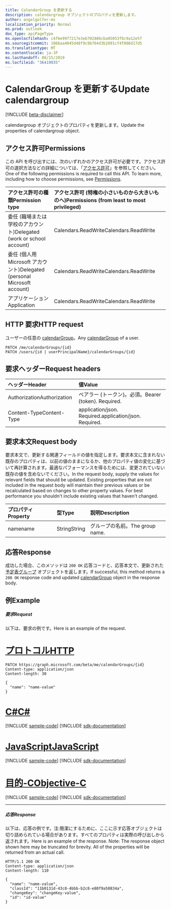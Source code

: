 ```yaml
---
title: CalendarGroup を更新する
description: calendargroup オブジェクトのプロパティを更新します。
author: angelgolfer-ms
localization_priority: Normal
ms.prod: outlook
doc_type: apiPageType
ms.openlocfilehash: c4f6e99f7217e3eb702886cba05053f8c9a12e5f
ms.sourcegitcommit: 1066aa4045d48f9c9b764d3b2891cf4f806d17d5
ms.translationtype: MT
ms.contentlocale: ja-JP
ms.lasthandoff: 08/15/2019
ms.locfileid: "36419035"
---
```

# <a name="update-calendargroup"></a><span data-ttu-id="35fbc-103">CalendarGroup を更新する</span><span class="sxs-lookup"><span data-stu-id="35fbc-103">Update calendargroup</span></span>

[!INCLUDE [beta-disclaimer](../../includes/beta-disclaimer.md)]

<span data-ttu-id="35fbc-104">calendargroup オブジェクトのプロパティを更新します。</span><span class="sxs-lookup"><span data-stu-id="35fbc-104">Update the properties of calendargroup object.</span></span>

## <a name="permissions"></a><span data-ttu-id="35fbc-105">アクセス許可</span><span class="sxs-lookup"><span data-stu-id="35fbc-105">Permissions</span></span>

<span data-ttu-id="35fbc-p101">この API を呼び出すには、次のいずれかのアクセス許可が必要です。アクセス許可の選択方法などの詳細については、「[アクセス許可](/graph/permissions-reference)」を参照してください。</span><span class="sxs-lookup"><span data-stu-id="35fbc-p101">One of the following permissions is required to call this API. To learn more, including how to choose permissions, see [Permissions](/graph/permissions-reference).</span></span>

| <span data-ttu-id="35fbc-108">アクセス許可の種類</span><span class="sxs-lookup"><span data-stu-id="35fbc-108">Permission type</span></span>                        | <span data-ttu-id="35fbc-109">アクセス許可 (特権の小さいものから大きいものへ)</span><span class="sxs-lookup"><span data-stu-id="35fbc-109">Permissions (from least to most privileged)</span></span> |
| :------------------------------------- | :------------------------------------------ |
| <span data-ttu-id="35fbc-110">委任 (職場または学校のアカウント)</span><span class="sxs-lookup"><span data-stu-id="35fbc-110">Delegated (work or school account)</span></span>     | <span data-ttu-id="35fbc-111">Calendars.ReadWrite</span><span class="sxs-lookup"><span data-stu-id="35fbc-111">Calendars.ReadWrite</span></span>                         |
| <span data-ttu-id="35fbc-112">委任 (個人用 Microsoft アカウント)</span><span class="sxs-lookup"><span data-stu-id="35fbc-112">Delegated (personal Microsoft account)</span></span> | <span data-ttu-id="35fbc-113">Calendars.ReadWrite</span><span class="sxs-lookup"><span data-stu-id="35fbc-113">Calendars.ReadWrite</span></span>                         |
| <span data-ttu-id="35fbc-114">アプリケーション</span><span class="sxs-lookup"><span data-stu-id="35fbc-114">Application</span></span>                            | <span data-ttu-id="35fbc-115">Calendars.ReadWrite</span><span class="sxs-lookup"><span data-stu-id="35fbc-115">Calendars.ReadWrite</span></span>                         |

## <a name="http-request"></a><span data-ttu-id="35fbc-116">HTTP 要求</span><span class="sxs-lookup"><span data-stu-id="35fbc-116">HTTP request</span></span>

<!-- { "blockType": "ignored" } -->

<span data-ttu-id="35fbc-117">ユーザーの任意の [calendarGroup](../resources/calendargroup.md)。</span><span class="sxs-lookup"><span data-stu-id="35fbc-117">Any [calendarGroup](../resources/calendargroup.md) of a user.</span></span>

```http
PATCH /me/calendarGroups/{id}
PATCH /users/{id | userPrincipalName}/calendarGroups/{id}
```

## <a name="request-headers"></a><span data-ttu-id="35fbc-118">要求ヘッダー</span><span class="sxs-lookup"><span data-stu-id="35fbc-118">Request headers</span></span>

| <span data-ttu-id="35fbc-119">ヘッダー</span><span class="sxs-lookup"><span data-stu-id="35fbc-119">Header</span></span>        | <span data-ttu-id="35fbc-120">値</span><span class="sxs-lookup"><span data-stu-id="35fbc-120">Value</span></span>                       |
| :------------ | :-------------------------- |
| <span data-ttu-id="35fbc-121">Authorization</span><span class="sxs-lookup"><span data-stu-id="35fbc-121">Authorization</span></span> | <span data-ttu-id="35fbc-p102">ベアラー {トークン}。必須。</span><span class="sxs-lookup"><span data-stu-id="35fbc-p102">Bearer {token}. Required.</span></span>   |
| <span data-ttu-id="35fbc-124">Content-Type</span><span class="sxs-lookup"><span data-stu-id="35fbc-124">Content-Type</span></span>  | <span data-ttu-id="35fbc-p103">application/json. Required.</span><span class="sxs-lookup"><span data-stu-id="35fbc-p103">application/json. Required.</span></span> |

## <a name="request-body"></a><span data-ttu-id="35fbc-127">要求本文</span><span class="sxs-lookup"><span data-stu-id="35fbc-127">Request body</span></span>

<span data-ttu-id="35fbc-p104">要求本文で、更新する関連フィールドの値を指定します。要求本文に含まれない既存のプロパティは、以前の値のままになるか、他のプロパティ値の変化に基づいて再計算されます。最適なパフォーマンスを得るためには、変更されていない既存の値を含めないでください。</span><span class="sxs-lookup"><span data-stu-id="35fbc-p104">In the request body, supply the values for relevant fields that should be updated. Existing properties that are not included in the request body will maintain their previous values or be recalculated based on changes to other property values. For best performance you shouldn't include existing values that haven't changed.</span></span>

| <span data-ttu-id="35fbc-131">プロパティ</span><span class="sxs-lookup"><span data-stu-id="35fbc-131">Property</span></span> | <span data-ttu-id="35fbc-132">型</span><span class="sxs-lookup"><span data-stu-id="35fbc-132">Type</span></span>   | <span data-ttu-id="35fbc-133">説明</span><span class="sxs-lookup"><span data-stu-id="35fbc-133">Description</span></span>     |
| :------- | :----- | :-------------- |
| <span data-ttu-id="35fbc-134">name</span><span class="sxs-lookup"><span data-stu-id="35fbc-134">name</span></span>     | <span data-ttu-id="35fbc-135">String</span><span class="sxs-lookup"><span data-stu-id="35fbc-135">String</span></span> | <span data-ttu-id="35fbc-136">グループの名前。</span><span class="sxs-lookup"><span data-stu-id="35fbc-136">The group name.</span></span> |

## <a name="response"></a><span data-ttu-id="35fbc-137">応答</span><span class="sxs-lookup"><span data-stu-id="35fbc-137">Response</span></span>

<span data-ttu-id="35fbc-138">成功した場合、このメソッドは `200 OK` 応答コードと、応答本文で、更新された[予定表グループ](../resources/calendargroup.md) オブジェクトを返します。</span><span class="sxs-lookup"><span data-stu-id="35fbc-138">If successful, this method returns a `200 OK` response code and updated [calendarGroup](../resources/calendargroup.md) object in the response body.</span></span>

## <a name="example"></a><span data-ttu-id="35fbc-139">例</span><span class="sxs-lookup"><span data-stu-id="35fbc-139">Example</span></span>

##### <a name="request"></a><span data-ttu-id="35fbc-140">要求</span><span class="sxs-lookup"><span data-stu-id="35fbc-140">Request</span></span>

<span data-ttu-id="35fbc-141">以下は、要求の例です。</span><span class="sxs-lookup"><span data-stu-id="35fbc-141">Here is an example of the request.</span></span>


# <a name="httptabhttp"></a>[<span data-ttu-id="35fbc-142">プロトコル</span><span class="sxs-lookup"><span data-stu-id="35fbc-142">HTTP</span></span>](#tab/http)
<!-- {
  "blockType": "request",
  "name": "update_calendargroup"
}-->

```http
PATCH https://graph.microsoft.com/beta/me/calendarGroups/{id}
Content-type: application/json
Content-length: 30

{
  "name": "name-value"
}
```
# <a name="ctabcsharp"></a>[<span data-ttu-id="35fbc-143">C#</span><span class="sxs-lookup"><span data-stu-id="35fbc-143">C#</span></span>](#tab/csharp)
[!INCLUDE [sample-code](../includes/snippets/csharp/update-calendargroup-csharp-snippets.md)]
[!INCLUDE [sdk-documentation](../includes/snippets/snippets-sdk-documentation-link.md)]

# <a name="javascripttabjavascript"></a>[<span data-ttu-id="35fbc-144">JavaScript</span><span class="sxs-lookup"><span data-stu-id="35fbc-144">JavaScript</span></span>](#tab/javascript)
[!INCLUDE [sample-code](../includes/snippets/javascript/update-calendargroup-javascript-snippets.md)]
[!INCLUDE [sdk-documentation](../includes/snippets/snippets-sdk-documentation-link.md)]

# <a name="objective-ctabobjc"></a>[<span data-ttu-id="35fbc-145">目的-C</span><span class="sxs-lookup"><span data-stu-id="35fbc-145">Objective-C</span></span>](#tab/objc)
[!INCLUDE [sample-code](../includes/snippets/objc/update-calendargroup-objc-snippets.md)]
[!INCLUDE [sdk-documentation](../includes/snippets/snippets-sdk-documentation-link.md)]

---


##### <a name="response"></a><span data-ttu-id="35fbc-146">応答</span><span class="sxs-lookup"><span data-stu-id="35fbc-146">Response</span></span>

<span data-ttu-id="35fbc-p105">以下は、応答の例です。注:簡潔にするために、ここに示す応答オブジェクトは切り詰められている場合があります。すべてのプロパティは実際の呼び出しから返されます。</span><span class="sxs-lookup"><span data-stu-id="35fbc-p105">Here is an example of the response. Note: The response object shown here may be truncated for brevity. All of the properties will be returned from an actual call.</span></span>

<!-- {
  "blockType": "response",
  "truncated": true,
  "@odata.type": "microsoft.graph.calendarGroup"
} -->

```http
HTTP/1.1 200 OK
Content-type: application/json
Content-length: 110

{
  "name": "name-value",
  "classId": "11b0131d-43c8-4bbb-b2c8-e80f9a50834a",
  "changeKey": "changeKey-value",
  "id": "id-value"
}
```

<!-- uuid: 8fcb5dbc-d5aa-4681-8e31-b001d5168d79
2015-10-25 14:57:30 UTC -->

<!--
{
  "type": "#page.annotation",
  "description": "Update calendargroup",
  "keywords": "",
  "section": "documentation",
  "tocPath": "",
  "suppressions": [
  ]
}
-->
